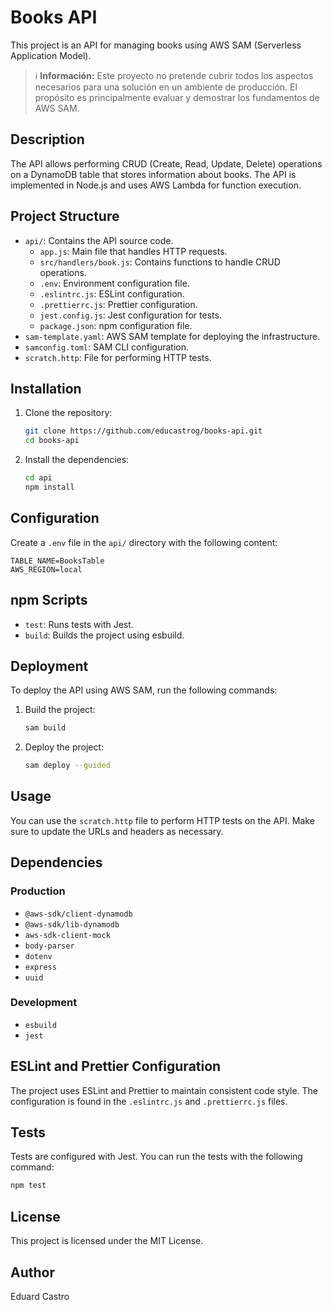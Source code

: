 # Books API

This project is an API for managing books using AWS SAM (Serverless Application Model).

> ℹ️ **Información:** Este proyecto no pretende cubrir todos los aspectos necesarios para una solución en un ambiente de producción. El propósito es principalmente evaluar y demostrar los fundamentos de AWS SAM.


## Description

The API allows performing CRUD (Create, Read, Update, Delete) operations on a DynamoDB table that stores information about books. The API is implemented in Node.js and uses AWS Lambda for function execution.

## Project Structure

- `api/`: Contains the API source code.
    - `app.js`: Main file that handles HTTP requests.
    - `src/handlers/book.js`: Contains functions to handle CRUD operations.
    - `.env`: Environment configuration file.
    - `.eslintrc.js`: ESLint configuration.
    - `.prettierrc.js`: Prettier configuration.
    - `jest.config.js`: Jest configuration for tests.
    - `package.json`: npm configuration file.
- `sam-template.yaml`: AWS SAM template for deploying the infrastructure.
- `samconfig.toml`: SAM CLI configuration.
- `scratch.http`: File for performing HTTP tests.

## Installation

1. Clone the repository:
    ```sh
    git clone https://github.com/educastrog/books-api.git
    cd books-api
    ```

2. Install the dependencies:
    ```sh
    cd api
    npm install
    ```

## Configuration

Create a `.env` file in the `api/` directory with the following content:
```dotenv
TABLE_NAME=BooksTable
AWS_REGION=local
```

## npm Scripts

- `test`: Runs tests with Jest.
- `build`: Builds the project using esbuild.

## Deployment

To deploy the API using AWS SAM, run the following commands:

1. Build the project:
    ```sh
    sam build
    ```

2. Deploy the project:
    ```sh
    sam deploy --guided
    ```

## Usage

You can use the `scratch.http` file to perform HTTP tests on the API. Make sure to update the URLs and headers as necessary.

## Dependencies

### Production

- `@aws-sdk/client-dynamodb`
- `@aws-sdk/lib-dynamodb`
- `aws-sdk-client-mock`
- `body-parser`
- `dotenv`
- `express`
- `uuid`

### Development

- `esbuild`
- `jest`

## ESLint and Prettier Configuration

The project uses ESLint and Prettier to maintain consistent code style. The configuration is found in the `.eslintrc.js` and `.prettierrc.js` files.

## Tests

Tests are configured with Jest. You can run the tests with the following command:
```sh
npm test
```

## License

This project is licensed under the MIT License.

## Author

Eduard Castro
